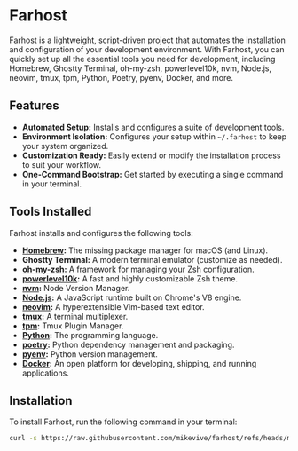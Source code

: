 # Farhost

Farhost is a lightweight, script-driven project that automates the installation and configuration of your development environment. With Farhost, you can quickly set up all the essential tools you need for development, including Homebrew, Ghostty Terminal, oh-my-zsh, powerlevel10k, nvm, Node.js, neovim, tmux, tpm, Python, Poetry, pyenv, Docker, and more.

## Features

- **Automated Setup:** Installs and configures a suite of development tools.
- **Environment Isolation:** Configures your setup within `~/.farhost` to keep your system organized.
- **Customization Ready:** Easily extend or modify the installation process to suit your workflow.
- **One-Command Bootstrap:** Get started by executing a single command in your terminal.

## Tools Installed

Farhost installs and configures the following tools:

- **[Homebrew](https://brew.sh/):** The missing package manager for macOS (and Linux).
- **Ghostty Terminal:** A modern terminal emulator (customize as needed).
- **[oh-my-zsh](https://ohmyz.sh/):** A framework for managing your Zsh configuration.
- **[powerlevel10k](https://github.com/romkatv/powerlevel10k):** A fast and highly customizable Zsh theme.
- **[nvm](https://github.com/nvm-sh/nvm):** Node Version Manager.
- **[Node.js](https://nodejs.org/):** A JavaScript runtime built on Chrome's V8 engine.
- **[neovim](https://neovim.io/):** A hyperextensible Vim-based text editor.
- **[tmux](https://github.com/tmux/tmux):** A terminal multiplexer.
- **[tpm](https://github.com/tmux-plugins/tpm):** Tmux Plugin Manager.
- **[Python](https://www.python.org/):** The programming language.
- **[poetry](https://python-poetry.org/):** Python dependency management and packaging.
- **[pyenv](https://github.com/pyenv/pyenv):** Python version management.
- **[Docker](https://www.docker.com/):** An open platform for developing, shipping, and running applications.

## Installation

To install Farhost, run the following command in your terminal:

```bash
curl -s https://raw.githubusercontent.com/mikevive/farhost/refs/heads/main/setup.sh | bash

